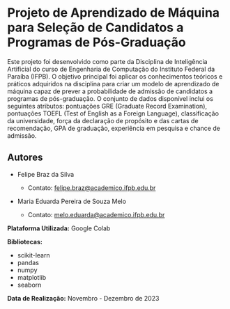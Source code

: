# Projeto de Aprendizado de Máquina para Seleção de Candidatos a Programas de Pós-Graduação
Este projeto foi desenvolvido como parte da Disciplina de Inteligência Artificial do curso de Engenharia de Computação do Instituto Federal da Paraíba (IFPB). O objetivo principal foi aplicar os conhecimentos teóricos e práticos adquiridos na disciplina para criar um modelo de aprendizado de máquina capaz de prever a probabilidade de admissão de candidatos a programas de pós-graduação.
O conjunto de dados disponível inclui os seguintes atributos: pontuações GRE (Graduate Record Examination), pontuações TOEFL (Test of English as a Foreign Language), classificação da universidade, força da declaração de propósito e das cartas de recomendação, GPA de graduação, experiência em pesquisa e chance de admissão.

## Autores
- Felipe Braz da Silva
  - Contato: felipe.braz@academico.ifpb.edu.br
  
- Maria Eduarda Pereira de Souza Melo
  - Contato: melo.eduarda@academico.ifpb.edu.br
 

**Plataforma Utilizada:** Google Colab

**Bibliotecas:**
- scikit-learn
- pandas
- numpy
- matplotlib
- seaborn
 

**Data de Realização:** Novembro - Dezembro de 2023
